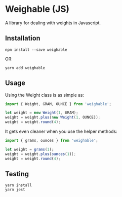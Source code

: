 # Weighable (JS)

A library for dealing with weights in Javascript.

## Installation

```
npm install --save weighable
```

OR

```
yarn add weighable
```

## Usage

Using the Weight class is as simple as:

```javascript
import { Weight, GRAM, OUNCE } from 'weighable';

let weight = new Weight(1, GRAM);
weight = weight.plus(new Weight(1, OUNCE));
weight = weight.round(4);
```

It gets even cleaner when you use the helper methods:

```javascript
import { grams, ounces } from 'weighable';

let weight = grams(1);
weight = weight.plus(ounces(1));
weight = weight.round(4);
```

## Testing

```
yarn install
yarn jest
```
